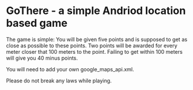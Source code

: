 # GoThere - a simple Andriod location based game

The game is simple: You will be given five points and is supposed to get as close as possible to these points. Two points will be awarded for every meter closer that 100 meters to the point. Failing to get within 100 meters will give you 40 minus points.

You will need to add your own google_maps_api.xml.

Please do not break any laws while playing. 
